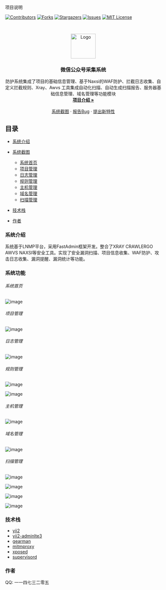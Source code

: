 
项目说明

<!-- PROJECT SHIELDS -->

[![Contributors][contributors-shield]][contributors-url]
[![Forks][forks-shield]][forks-url]
[![Stargazers][stars-shield]][stars-url]
[![Issues][issues-shield]][issues-url]
[![MIT License][license-shield]][license-url]


<!-- PROJECT LOGO -->
<br />

<p align="center">
  <a href="https://github.com/fuchuangxin/guard">
    <img src="images/logo.png" alt="Logo" width="80" height="80">
  </a>

  <h3 align="center">微信公众号采集系统</h3>
  <p align="center">
      防护系统集成了项目的基础信息管理、基于Naxsi的WAF防护、拦截日志收集、自定义拦截规则、Xray、Awvs 工具集成自动化扫描、自动生成扫描报告、服务器基础信息管理、域名管理等功能模块
    <br />
    <a href="https://github.com/fuchuangxin/guard"><strong>项目介绍 »</strong></a>
    <br />
    <br />
    <a href="https://github.com/fuchuangxin/guard">系统截图</a>
    ·
    <a href="https://github.com/fuchuangxin/guard/issues">报告Bug</a>
    ·
    <a href="https://github.com/fuchuangxin/guard/issues">提出新特性</a>
  </p>

</p>



## 目录
- [系统介绍](#系统介绍)
- [系统截图](#系统截图)
  - [系统首页](#系统首页)
  - [项目管理](#项目管理)
  - [日志管理](#日志管理)
  - [规则管理](#规则管理)
  - [主机管理](#主机管理)
  - [域名管理](#域名管理)
  - [扫描管理](#扫描管理)

- [技术栈](#技术栈)
- [作者](#作者)


### 系统介绍
  系统基于LNMP平台，采用FastAdmin框架开发。整合了XRAY CRAWLERGO AWVS NAXSI等安全工具。实现了安全漏洞扫描、项目信息收集、WAF防护、攻击日志收集、漏洞提醒、漏洞统计等功能。


### 系统功能
###### 系统首页
![image](https://github.com/fuchuangxin/guard/blob/main/images/index.png)



###### 项目管理
![image](https://github.com/fuchuangxin/guard/blob/main/images/project.png)



###### 日志管理
![image](https://github.com/fuchuangxin/guard/blob/main/images/attack_log.png)

###### 规则管理
![image](https://github.com/fuchuangxin/guard/blob/main/images/naxsi_rule.png)


![image](https://github.com/fuchuangxin/guard/blob/main/images/naxsi_vhost.png)


###### 主机管理
![image](https://github.com/fuchuangxin/guard/blob/main/images/server.png)



###### 域名管理
![image](https://github.com/fuchuangxin/guard/blob/main/images/domain.png)


###### 扫描管理
![image](https://github.com/fuchuangxin/guard/blob/main/images/awvs_target.png)

![image](https://github.com/fuchuangxin/guard/blob/main/images/awvs_scan.png)

![image](https://github.com/fuchuangxin/guard/blob/main/images/awvs_report.png)

![image](https://github.com/fuchuangxin/guard/blob/main/images/xray_scan.png)



### 技术栈
- [yii2](https://github.com/yiisoft/yii2)
- [yii2-adminlte3](https://github.com/ishizune/yii2-adminlte3)
- [gearman]()
- [mitmproxy]()
- [xposed]()
- [supervisord]()


### 作者
  QQ: 一一四七三二零五

<!-- links -->
[your-project-path]:fuchuangxin/media
[contributors-shield]: https://img.shields.io/github/contributors/fuchuangxin/media.svg?style=flat-square
[contributors-url]: https://github.com/fuchuangxin/media/graphs/contributors
[forks-shield]: https://img.shields.io/github/forks/fuchuangxin/media.svg?style=flat-square
[forks-url]: https://github.com/fuchuangxin/media/network/members
[stars-shield]: https://img.shields.io/github/stars/fuchuangxin/media.svg?style=flat-square
[stars-url]: https://github.com/fuchuangxin/media/stargazers
[issues-shield]: https://img.shields.io/github/issues/fuchuangxin/media.svg?style=flat-square
[issues-url]: https://img.shields.io/github/issues/fuchuangxin/media.svg
[license-shield]: https://img.shields.io/github/license/fuchuangxin/media.svg?style=flat-square
[license-url]: https://github.com/fuchuangxin/media/blob/master/LICENSE.txt
[linkedin-shield]: https://img.shields.io/badge/-LinkedIn-black.svg?style=flat-square&logo=linkedin&colorB=555



